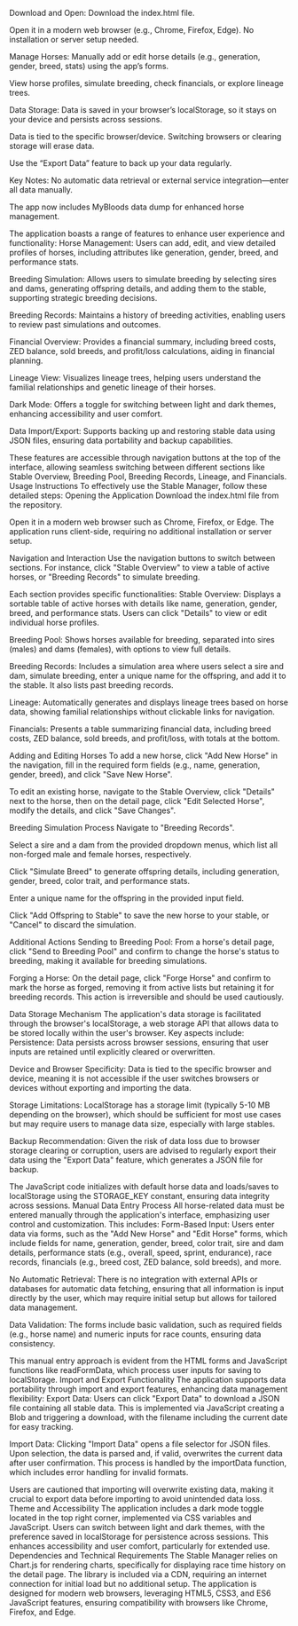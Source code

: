 Download and Open:
Download the index.html file.

Open it in a modern web browser (e.g., Chrome, Firefox, Edge). No installation or server setup needed.

Manage Horses:
Manually add or edit horse details (e.g., generation, gender, breed, stats) using the app’s forms.

View horse profiles, simulate breeding, check financials, or explore lineage trees.

Data Storage:
Data is saved in your browser’s localStorage, so it stays on your device and persists across sessions.

Data is tied to the specific browser/device. Switching browsers or clearing storage will erase data.

Use the “Export Data” feature to back up your data regularly.

Key Notes:
No automatic data retrieval or external service integration—enter all data manually.

The app now includes MyBloods data dump for enhanced horse management.


The application boasts a range of features to enhance user experience and functionality:
Horse Management: Users can add, edit, and view detailed profiles of horses, including attributes like generation, gender, breed, and performance stats.

Breeding Simulation: Allows users to simulate breeding by selecting sires and dams, generating offspring details, and adding them to the stable, supporting strategic breeding decisions.

Breeding Records: Maintains a history of breeding activities, enabling users to review past simulations and outcomes.

Financial Overview: Provides a financial summary, including breed costs, ZED balance, sold breeds, and profit/loss calculations, aiding in financial planning.

Lineage View: Visualizes lineage trees, helping users understand the familial relationships and genetic lineage of their horses.

Dark Mode: Offers a toggle for switching between light and dark themes, enhancing accessibility and user comfort.

Data Import/Export: Supports backing up and restoring stable data using JSON files, ensuring data portability and backup capabilities.

These features are accessible through navigation buttons at the top of the interface, allowing seamless switching between different sections like Stable Overview, Breeding Pool, Breeding Records, Lineage, and Financials.
Usage Instructions
To effectively use the Stable Manager, follow these detailed steps:
Opening the Application
Download the index.html file from the repository.

Open it in a modern web browser such as Chrome, Firefox, or Edge. The application runs client-side, requiring no additional installation or server setup.

Navigation and Interaction
Use the navigation buttons to switch between sections. For instance, click "Stable Overview" to view a table of active horses, or "Breeding Records" to simulate breeding.

Each section provides specific functionalities:
Stable Overview: Displays a sortable table of active horses with details like name, generation, gender, breed, and performance stats. Users can click "Details" to view or edit individual horse profiles.

Breeding Pool: Shows horses available for breeding, separated into sires (males) and dams (females), with options to view full details.

Breeding Records: Includes a simulation area where users select a sire and dam, simulate breeding, enter a unique name for the offspring, and add it to the stable. It also lists past breeding records.

Lineage: Automatically generates and displays lineage trees based on horse data, showing familial relationships without clickable links for navigation.

Financials: Presents a table summarizing financial data, including breed costs, ZED balance, sold breeds, and profit/loss, with totals at the bottom.

Adding and Editing Horses
To add a new horse, click "Add New Horse" in the navigation, fill in the required form fields (e.g., name, generation, gender, breed), and click "Save New Horse".

To edit an existing horse, navigate to the Stable Overview, click "Details" next to the horse, then on the detail page, click "Edit Selected Horse", modify the details, and click "Save Changes".

Breeding Simulation Process
Navigate to "Breeding Records".

Select a sire and a dam from the provided dropdown menus, which list all non-forged male and female horses, respectively.

Click "Simulate Breed" to generate offspring details, including generation, gender, breed, color trait, and performance stats.

Enter a unique name for the offspring in the provided input field.

Click "Add Offspring to Stable" to save the new horse to your stable, or "Cancel" to discard the simulation.

Additional Actions
Sending to Breeding Pool: From a horse's detail page, click "Send to Breeding Pool" and confirm to change the horse's status to breeding, making it available for breeding simulations.

Forging a Horse: On the detail page, click "Forge Horse" and confirm to mark the horse as forged, removing it from active lists but retaining it for breeding records. This action is irreversible and should be used cautiously.

Data Storage Mechanism
The application's data storage is facilitated through the browser's localStorage, a web storage API that allows data to be stored locally within the user's browser. Key aspects include:
Persistence: Data persists across browser sessions, ensuring that user inputs are retained until explicitly cleared or overwritten.

Device and Browser Specificity: Data is tied to the specific browser and device, meaning it is not accessible if the user switches browsers or devices without exporting and importing the data.

Storage Limitations: LocalStorage has a storage limit (typically 5-10 MB depending on the browser), which should be sufficient for most use cases but may require users to manage data size, especially with large stables.

Backup Recommendation: Given the risk of data loss due to browser storage clearing or corruption, users are advised to regularly export their data using the "Export Data" feature, which generates a JSON file for backup.

The JavaScript code initializes with default horse data and loads/saves to localStorage using the STORAGE_KEY constant, ensuring data integrity across sessions.
Manual Data Entry Process
All horse-related data must be entered manually through the application's interface, emphasizing user control and customization. This includes:
Form-Based Input: Users enter data via forms, such as the "Add New Horse" and "Edit Horse" forms, which include fields for name, generation, gender, breed, color trait, sire and dam details, performance stats (e.g., overall, speed, sprint, endurance), race records, financials (e.g., breed cost, ZED balance, sold breeds), and more.

No Automatic Retrieval: There is no integration with external APIs or databases for automatic data fetching, ensuring that all information is input directly by the user, which may require initial setup but allows for tailored data management.

Data Validation: The forms include basic validation, such as required fields (e.g., horse name) and numeric inputs for race counts, ensuring data consistency.

This manual entry approach is evident from the HTML forms and JavaScript functions like readFormData, which process user inputs for saving to localStorage.
Import and Export Functionality
The application supports data portability through import and export features, enhancing data management flexibility:
Export Data: Users can click "Export Data" to download a JSON file containing all stable data. This is implemented via JavaScript creating a Blob and triggering a download, with the filename including the current date for easy tracking.

Import Data: Clicking "Import Data" opens a file selector for JSON files. Upon selection, the data is parsed and, if valid, overwrites the current data after user confirmation. This process is handled by the importData function, which includes error handling for invalid formats.

Users are cautioned that importing will overwrite existing data, making it crucial to export data before importing to avoid unintended data loss.
Theme and Accessibility
The application includes a dark mode toggle located in the top right corner, implemented via CSS variables and JavaScript. Users can switch between light and dark themes, with the preference saved in localStorage for persistence across sessions. This enhances accessibility and user comfort, particularly for extended use.
Dependencies and Technical Requirements
The Stable Manager relies on Chart.js for rendering charts, specifically for displaying race time history on the detail page. The library is included via a CDN, requiring an internet connection for initial load but no additional setup. The application is designed for modern web browsers, leveraging HTML5, CSS3, and ES6 JavaScript features, ensuring compatibility with browsers like Chrome, Firefox, and Edge.

